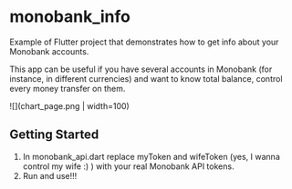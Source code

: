 # monobank_info

Example of Flutter project that demonstrates how to get info about your Monobank accounts.

This app can be useful if you have several accounts in Monobank (for instance, in different currencies) and want to know total balance, control every money transfer on them.

![](chart_page.png | width=100)

## Getting Started

1. In monobank_api.dart replace myToken and wifeToken (yes, I wanna control my wife :) ) with your real Monobank API tokens.
2. Run and use!!!
